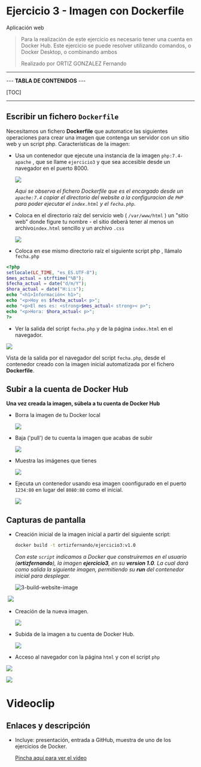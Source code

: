 # Ejercicio 3 - Imagen con Dockerfile 
Aplicación web

> Para la realización de este ejercicio es necesario tener una cuenta en
> Docker Hub.
> Este ejercicio se puede resolver utilizando comandos, o Docker Desktop,
> o combinando ambos
>
> Realizado por ORTIZ GONZALEZ Fernando

----------------------------

--- **TABLA DE CONTENIDOS** ---

[TOC]

-----------------------------------

## Escribir un fichero ``Dockerfile``

Necesitamos un fichero **Dockerfile** que automatice las siguientes operaciones para crear una imagen que contenga un servidor con un sitio web y un script php. Características de la imagen:



- Usa un contenedor que ejecute una instancia de la imagen ``php:7.4-apache`` , que se llame ``ejercicio3`` y que sea accesible desde un navegador en el puerto 8000.

  

  ![](./ejercicio3.assets/3-file-dockerfile.JPG)

  *Aqui se observa el fichero Dockerfile que es el encargado desde un ``apache:7.4`` copiar el directorio del website a la configuracion de ``PHP``  para poder ejecutar el ``index.html`` y el ``fecha.php``.*

  

- Coloca en el directorio raíz del servicio web ( ``/var/www/html`` ) un "sitio web" donde figure tu nombre - el sitio deberá tener al menos un archivo``index.html`` sencillo y un archivo ``.css``

  ![](./ejercicio3.assets/3-folder-website.JPG)

- Coloca en ese mismo directorio raíz el siguiente script php , llámalo ``fecha.php``

```php
<?php
setlocale(LC_TIME, "es_ES.UTF-8");
$mes_actual = strftime("%B");
$fecha_actual = date("d/m/Y");
$hora_actual = date("H:i:s");
echo "<h1>Información< h1>";
echo "<p>Hoy es $fecha_actual< p>";
echo "<p>El mes es: <strong>$mes_actual< strong>< p>";
echo "<p>Hora: $hora_actual< p>";
?>
```

- Ver la salida del script ``fecha.php`` y de la página ``index.html`` en el navegador.

![](./ejercicio3.assets/3-website-container-php.JPG)

Vista de la salida por el navegador del script ``fecha.php``, desde el contenedor creado con la imagen inicial automatizada por el fichero **Dockerfile**.



## Subir a la cuenta de Docker Hub

**Una vez creada la imagen, súbela a tu cuenta de Docker Hub**

- Borra la imagen de tu Docker local

  ![](./ejercicio3.assets/3-website-container-pull-local.JPG)

- Baja ('pull') de tu cuenta la imagen que acabas de subir

  ![](./ejercicio3.assets/3-website-container-pull-hub.JPG)

- Muestra las imágenes que tienes

  ![](./ejercicio3.assets/3-website-container-pull-hub2.JPG)

- Ejecuta un contenedor usando esa imagen coonfigurado en el puerto ``1234:80`` en lugar del ``8080:80`` como el inicial.

  ![](./ejercicio3.assets/3-website-container-new.JPG)



## Capturas de pantalla

- Creación inicial de la imagen inicial a partir del siguiente script:

  ```bash
  docker build -t ortizfernando/ejercicio3:v1.0
  ```

  *Con este ``script`` indicamos a Docker que construiremos en el usuario (**ortizfernando**), la imagen **ejercicio3**, en su **version 1.0**. La cual dará como salida la siguiente imagen, permitiendo su **run** del contenedor inicial para desplegar.*

  

  ![3-build-website-image](./ejercicio3.assets/3-build-website-image.JPG)

​	![](./ejercicio3.assets/3-website-container.JPG)



- Creación de la nueva imagen.

  ![](./ejercicio3.assets/3-build-website-image-built.JPG)

- Subida de la imagen a tu cuenta de Docker Hub.

  ![](./ejercicio3.assets/3-website-container-push-hub.JPG)

- Acceso al navegador con la página ``html`` y con el script ``php``

![](./ejercicio3.assets/3-website-container-php-new.JPG)

![](./ejercicio3.assets/3-website-container-new2.JPG)



# Videoclip

## Enlaces y descripción

- Incluye: presentación, entrada a GitHub, muestra de uno de los ejercicios de Docker.

  [Pincha aquí para ver el video](https://www.loom.com/share/16d3602751c143e6b1592eec1c5c4d6c?sid=a2e28fb8-02dc-4e6d-887c-2a88f16ea529)

